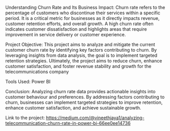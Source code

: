 Understanding Churn Rate and Its Business Impact:
Churn rate refers to the percentage of customers who discontinue their services within a specific period. It is a critical metric for businesses as it directly impacts revenue, customer retention efforts, and overall growth. A high churn rate often indicates customer dissatisfaction and highlights areas that require improvement in service delivery or customer experience.

Project Objective:
This project aims to analyze and mitigate the current customer churn rate by identifying key factors contributing to churn. By leveraging insights from data analysis, the goal is to implement targeted retention strategies. Ultimately, the project aims to reduce churn, enhance customer satisfaction, and foster revenue stability and growth for the telecommunications company

Tools Used: Power BI

Conclusion:
Analyzing churn rate data provides actionable insights into customer behaviour and preferences. By addressing factors contributing to churn, businesses can implement targeted strategies to improve retention, enhance customer satisfaction, and achieve sustainable growth.

Link to the project: https://medium.com/@vineethjaya1/analyzing-telecommunication-churn-rate-in-power-bi-66ee0ee14736
